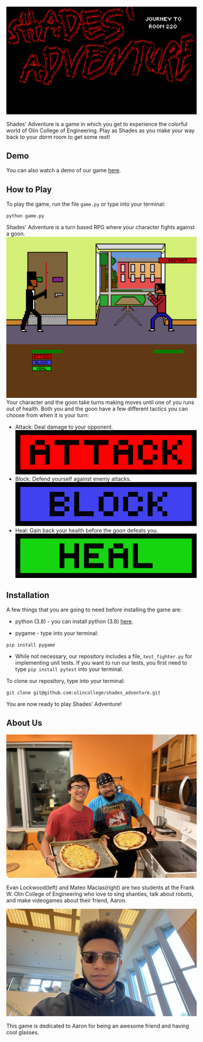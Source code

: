 ![Alt Text](webimages/title_screen.png)

Shades' Adventure is a game in which you get to experience the colorful world of Olin College of Engineering. Play as Shades as you make your way back to your dorm room to get some rest!

## Demo

You can also watch a demo of our game [here](https://youtu.be/4fSUNx8Os6Q).

## How to Play

To play the game, run the file `game.py` or type into your terminal:
```
python game.py
```

Shades' Adventure is a turn based RPG where your character fights against a goon.
![Alt Text](webimages/gameexample.jpg)
Your character and the goon take turns making moves until one of you runs out of health.
Both you and the goon have a few different tactics you can choose from when it is your turn:

- Attack: Deal damage to your opponent.
    ![Alt Text](webimages/attack.png)
- Block: Defend yourself against enemy attacks.
    ![Alt Text](webimages/block.png)
- Heal: Gain back your health before the goon defeats you.
    ![Alt Text](webimages/heal.png)
    
## Installation

A few things that you are going to need before installing the game are:

- python (3.8) - you can install python (3.8) [here](https://www.python.org/downloads/release/python-380/).

- pygame - type into your terminal:
```
pip install pygame
```

- While not necessary, our repository includes a file, `test_fighter.py` for implementing unit tests. If you want to run our tests, you first need to type `pip install pytest` into your terminal.

To clone our repository, type into your terminal:
```
git clone git@github.com:olincollege/shades_adventure.git
```

You are now ready to play Shades' Adventure!

## About Us

![Alt Text](webimages/pizza.png)

Evan Lockwood(left) and Mateo Macias(right) are two students at the Frank W. Olin College of Engineering who love to sing shanties, talk about robots, and make videogames about their friend, Aaron.

![Alt Text](webimages/aaron.jpg)

This game is dedicated to Aaron for being an awesome friend and having cool glasses.